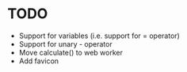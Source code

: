 # TODO

 - Support for variables (i.e. support for = operator)
 - Support for unary - operator
 - Move calculate() to web worker
 - Add favicon